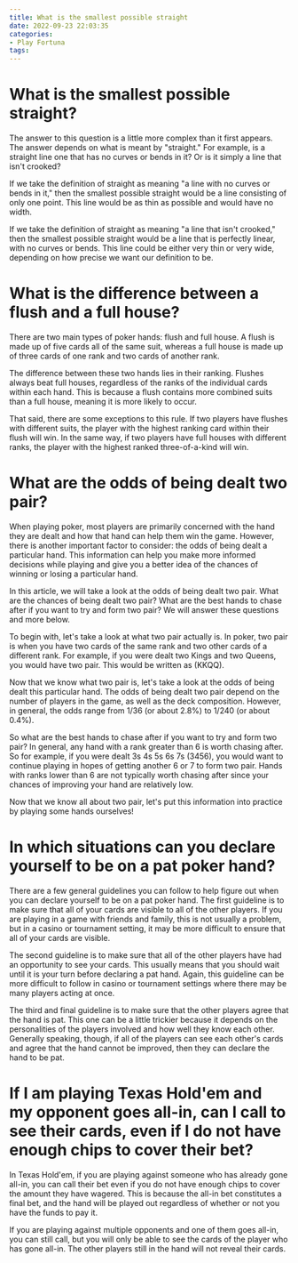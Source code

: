 ```yaml
---
title: What is the smallest possible straight
date: 2022-09-23 22:03:35
categories:
- Play Fortuna
tags:
---
```



#  What is the smallest possible straight?

The answer to this question is a little more complex than it first appears. The answer depends on what is meant by "straight." For example, is a straight line one that has no curves or bends in it? Or is it simply a line that isn't crooked?

If we take the definition of straight as meaning "a line with no curves or bends in it," then the smallest possible straight would be a line consisting of only one point. This line would be as thin as possible and would have no width.

If we take the definition of straight as meaning "a line that isn't crooked," then the smallest possible straight would be a line that is perfectly linear, with no curves or bends. This line could be either very thin or very wide, depending on how precise we want our definition to be.

#  What is the difference between a flush and a full house?

There are two main types of poker hands: flush and full house. A flush is made up of five cards all of the same suit, whereas a full house is made up of three cards of one rank and two cards of another rank.

The difference between these two hands lies in their ranking. Flushes always beat full houses, regardless of the ranks of the individual cards within each hand. This is because a flush contains more combined suits than a full house, meaning it is more likely to occur.

That said, there are some exceptions to this rule. If two players have flushes with different suits, the player with the highest ranking card within their flush will win. In the same way, if two players have full houses with different ranks, the player with the highest ranked three-of-a-kind will win.

#  What are the odds of being dealt two pair?

When playing poker, most players are primarily concerned with the hand they are dealt and how that hand can help them win the game. However, there is another important factor to consider: the odds of being dealt a particular hand. This information can help you make more informed decisions while playing and give you a better idea of the chances of winning or losing a particular hand.

In this article, we will take a look at the odds of being dealt two pair. What are the chances of being dealt two pair? What are the best hands to chase after if you want to try and form two pair? We will answer these questions and more below.

To begin with, let's take a look at what two pair actually is. In poker, two pair is when you have two cards of the same rank and two other cards of a different rank. For example, if you were dealt two Kings and two Queens, you would have two pair. This would be written as (KKQQ).

Now that we know what two pair is, let's take a look at the odds of being dealt this particular hand. The odds of being dealt two pair depend on the number of players in the game, as well as the deck composition. However, in general, the odds range from 1/36 (or about 2.8%) to 1/240 (or about 0.4%).

So what are the best hands to chase after if you want to try and form two pair? In general, any hand with a rank greater than 6 is worth chasing after. So for example, if you were dealt 3s 4s 5s 6s 7s (3456), you would want to continue playing in hopes of getting another 6 or 7 to form two pair. Hands with ranks lower than 6 are not typically worth chasing after since your chances of improving your hand are relatively low.

Now that we know all about two pair, let's put this information into practice by playing some hands ourselves!

#  In which situations can you declare yourself to be on a pat poker hand?

There are a few general guidelines you can follow to help figure out when you can declare yourself to be on a pat poker hand. The first guideline is to make sure that all of your cards are visible to all of the other players. If you are playing in a game with friends and family, this is not usually a problem, but in a casino or tournament setting, it may be more difficult to ensure that all of your cards are visible.

The second guideline is to make sure that all of the other players have had an opportunity to see your cards. This usually means that you should wait until it is your turn before declaring a pat hand. Again, this guideline can be more difficult to follow in casino or tournament settings where there may be many players acting at once.

The third and final guideline is to make sure that the other players agree that the hand is pat. This one can be a little trickier because it depends on the personalities of the players involved and how well they know each other. Generally speaking, though, if all of the players can see each other's cards and agree that the hand cannot be improved, then they can declare the hand to be pat.

#  If I am playing Texas Hold'em and my opponent goes all-in, can I call to see their cards, even if I do not have enough chips to cover their bet?

In Texas Hold'em, if you are playing against someone who has already gone all-in, you can call their bet even if you do not have enough chips to cover the amount they have wagered. This is because the all-in bet constitutes a final bet, and the hand will be played out regardless of whether or not you have the funds to pay it.

If you are playing against multiple opponents and one of them goes all-in, you can still call, but you will only be able to see the cards of the player who has gone all-in. The other players still in the hand will not reveal their cards.